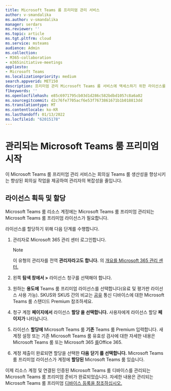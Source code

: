 ```yaml
---
title: Microsoft Teams 룸 프리미엄 관리 서비스
author: v-smandalika
ms.author: v-smandalika
manager: serdars
ms.reviewer: ''
ms.topic: article
ms.tgt.pltfrm: cloud
ms.service: msteams
audience: Admin
ms.collection:
- M365-collaboration
- m365initiative-meetings
appliesto:
- Microsoft Teams
ms.localizationpriority: medium
search.appverid: MET150
description: 프리미엄 관리 Microsoft Teams 룸 서비스에 액세스하기 위한 라이선스를 Microsoft Teams 룸 방법에 대해 자세히 알아보습니다.
f1keywords: ''
ms.openlocfilehash: e85c6971795cb03d1d286c582bdbd1057c8a6a02
ms.sourcegitcommit: d2c76fe7705acf6e53f7673861671b1b018813dd
ms.translationtype: MT
ms.contentlocale: ko-KR
ms.lasthandoff: 01/13/2022
ms.locfileid: "62015178"
---
```

# <a name="getting-started-with-microsoft-teams-rooms-premium-managed-service"></a>관리되는 Microsoft Teams 룸 프리미엄 시작

이 Microsoft Teams 룸 프리미엄 관리 서비스는 회의실 Teams 룸 생산성을 향상시키는 향상된 회의실 작업을 제공하여 관리자의 복잡성을 줄입니다.

## <a name="obtain-and-assign-a-license"></a>라이선스 획득 및 할당

Microsoft Teams 룸 리소스 계정에는 Microsoft Teams 룸 프리미엄 관리되는 Microsoft Teams 룸 프리미엄 라이선스가 필요합니다.

라이선스를 할당하기 위해 다음 단계를 수행합니다.

1. 관리자로 [](https://admin.microsoft.com) Microsoft 365 관리 센터 로그인합니다.

    > [!NOTE]
    > 이 유형의 관리자를 전역 **관리자라고도 합니다.** 의 [개요를 Microsoft 365 관리 센터.](/microsoft-365/business-video/admin-center-overview)

2. 왼쪽 **탐색 창에서 >** 라이선스 청구를 선택해야 합니다.
3. 원하는 **용도에** Teams 룸 프리미엄 라이선스를 선택합니다(유료 및 평가판 라이선스 사용 가능). SKUS와 SKUS 간의 비교는 [공유](rooms-licensing.md) 통신 디바이스에 대한 Microsoft Teams 룸 스탠더드 Premium 참조하세요.
4. 청구 계정 **페이지에서** 라이선스 **할당 을 선택합니다.** 사용자에게 라이선스 할당 **페이지가** 나타납니다.
5. 라이선스 **할당에** Microsoft Teams 룸 **기존** Teams 룸 Premium 입력합니다. 새 계정 설정 또는 기존 Microsoft Teams 룸 유효성 검사에 대한 자세한 내용은 Microsoft Teams 룸 또는 Microsoft 365 [를](with-office-365.md)Office 365.
6. 계정 제출이 완료되면 할당을 선택한 **다음** **닫기 를 선택합니다.** Microsoft Teams 룸 프리미엄  라이선스가 계정에 **할당된** Microsoft Teams 룸 있습니다.

이제 리소스 계정 및 연결된 인증된 Microsoft Teams 룸 디바이스를 관리되는 Microsoft Teams 룸 프리미엄 준비가 완료되었습니다. 자세한 내용은 관리되는 Microsoft Teams 룸 프리미엄 [디바이스 등록을 참조하십시오.](enrolling-mtrp-managed-service.md)
